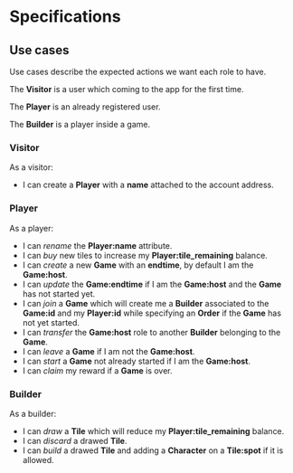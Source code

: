 # Specifications

## Use cases

Use cases describe the expected actions we want each role to have.

The __Visitor__ is a user which coming to the app for the first time.

The __Player__ is an already registered user.

The __Builder__ is a player inside a game.

### Visitor

As a visitor:
- I can create a __Player__ with a __name__ attached to the account address.

### Player

As a player:
- I can _rename_ the __Player:name__ attribute.
- I can _buy_ new tiles to increase my __Player:tile_remaining__ balance.
- I can _create_ a new __Game__ with an __endtime__, by default I am the __Game:host__.
- I can _update_ the __Game:endtime__ if I am the __Game:host__ and the __Game__ has not started yet.
- I can _join_ a __Game__ which will create me a __Builder__ associated to the __Game:id__ and my __Player:id__ while specifying an __Order__ if the __Game__ has not yet started.
- I can _transfer_ the __Game:host__ role to another __Builder__ belonging to the __Game__.
- I can _leave_ a __Game__ if I am not the __Game:host__.
- I can _start_ a __Game__ not already started if I am the __Game:host__.
- I can _claim_ my reward if a __Game__ is over.

### Builder

As a builder:
- I can _draw_ a __Tile__ which will reduce my __Player:tile_remaining__ balance.
- I can _discard_ a drawed __Tile__.
- I can _build_ a drawed __Tile__ and adding a __Character__ on a __Tile:spot__ if it is allowed.